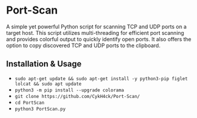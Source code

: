 # Port-Scan

A simple yet powerful Python script for scanning TCP and UDP ports on a target host. This script utilizes multi-threading for efficient port scanning and provides colorful output to quickly identify open ports. It also offers the option to copy discovered TCP and UDP ports to the clipboard.

## Installation & Usage
- `sudo apt-get update && sudo apt-get install -y python3-pip figlet lolcat && sudo apt update`
- `python3 -m pip install --upgrade colorama`
- `git clone https://github.com/CykH4ck/Port-Scan/`
- `cd PortScan`
- `python3 PortScan.py`
